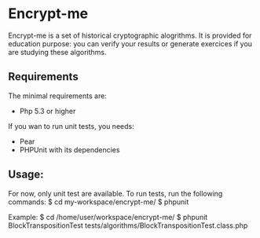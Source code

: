 Encrypt-me
==========
Encrypt-me is a set of historical cryptographic alogrithms.
It is provided for education purpose: you can verify your results or generate exercices if you are studying these algorithms.

Requirements
------------
The minimal requirements are:
 - Php 5.3 or higher

If you wan to run unit tests, you needs:
 - Pear
 - PHPUnit with its dependencies

Usage:
------
For now, only unit test are available.
To run tests, run the following commands:
 $ cd my-workspace/encrypt-me/
 $ phpunit <test name> <test class>
 
 Example:
 $ cd /home/user/workspace/encrypt-me/
 $ phpunit BlockTranspositionTest tests/algorithms/BlockTranspositionTest.class.php
 